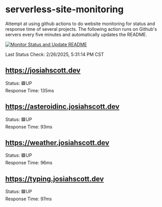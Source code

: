 # serverless-site-monitoring
Attempt at using github actions to do website monitoring for status and response time of several projects. The following action runs on Github's servers every five minutes and automatically updates the README.  

[![Monitor Status and Update README](https://github.com/JosiahSco/serverless-site-monitoring/actions/workflows/monitor.yaml/badge.svg)](https://github.com/JosiahSco/serverless-site-monitoring/actions/workflows/monitor.yaml)

Last Status Check: 2/26/2025, 5:31:14 PM CST

## https://josiahscott.dev
Status: 🟩UP  
Response Time: 135ms

## https://asteroidinc.josiahscott.dev
Status: 🟩UP  
Response Time: 93ms

## https://weather.josiahscott.dev
Status: 🟩UP  
Response Time: 96ms

## https://typing.josiahscott.dev
Status: 🟩UP  
Response Time: 97ms

